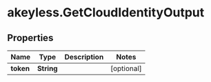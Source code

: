 # akeyless.GetCloudIdentityOutput

## Properties

Name | Type | Description | Notes
------------ | ------------- | ------------- | -------------
**token** | **String** |  | [optional] 


